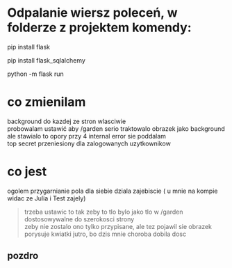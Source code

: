 # Odpalanie wiersz poleceń, w folderze z projektem komendy:

pip install flask

pip install flask_sqlalchemy

python -m flask run

# co zmienilam
background do kazdej ze stron wlasciwie  
probowalam ustawić aby /garden serio traktowalo obrazek jako background ale stawialo to opory
przy 4 internal error sie poddalam  
top secret przeniesiony dla zalogowanych uzytkownikow

# co jest
ogolem przygarnianie pola dla siebie dziala zajebiscie ( u mnie na kompie widac ze Julia i Test zajely)
> trzeba ustawic to tak zeby to tlo bylo jako tlo w /garden dostosowywalne do szerokosci strony  
> zeby nie zostalo ono tylko przypisane, ale tez pojawil sie obrazek  
> porysuje kwiatki jutro, bo dzis mnie choroba dobila dosc  
## pozdro

